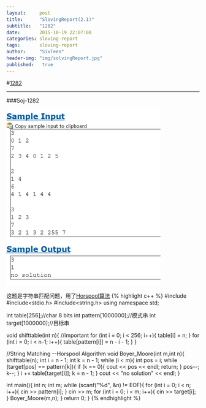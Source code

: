```yaml
---
layout:     post
title:      "SlovingReport(2.1)"
subtitle:   "1282"
date:       2015-10-19 22:07:00
categories: sloving-report
tags:       sloving-report
author:     "SixTeen"
header-img: "img/solvingReport.jpg"
published:   true
---
```


#<a href="#01">1282</a>

---






###<a name="01"></a>Soj-1282

![p](/img/slovingReport/1282.png)

这题是字符串匹配问题，用了[Horspool算法](/algorithm/2015/10/19/Algorithm-String-Matching/)
{% highlight c++ %}
#include<iostream>
#include<stdio.h>
#include<string.h>
using namespace std;

int table[256];//char 8 bits
int pattern[1000000];//模式串
int target[1000000];//目标串

void shifttable(int n){
    //important
    for (int i = 0; i < 256; i++){
        table[i] = n;
    }
    for (int i = 0; i < n-1; i++){
        table[pattern[i]] = n - i - 1;
    }
}

//String Matching --Horspool Algorithm
void Boyer_Moore(int m,int n){
    shifttable(n);
    int i = n - 1;
    int k = n - 1;
    while (i < m){
        int pos = i;
        while (target[pos] == pattern[k]){
            if (k == 0){
                cout << pos << endl;
                return;
            }
            pos--;
            k--;
        }
        i += table[target[i]];
        k = n - 1;
    }
    cout << "no solution" << endl;
}

int main(){
    int n;
    int m;
    while (scanf("%d", &n) != EOF){
        for (int i = 0; i < n; i++){
            cin >> pattern[i];
        }
        cin >> m;
        for (int i = 0; i < m; i++){
            cin >> target[i];
        }
        Boyer_Moore(m,n);
    }
    return 0;
}
{% endhighlight %}

